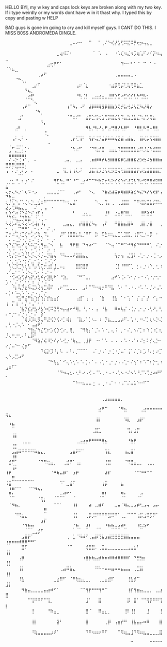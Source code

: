 HELLO BYI, my w key and caps lock keys are broken along with my two key. If i type weirdly or my words dont have w in it thast why. I typed this by copy and pasting w HELP


BAD guys is gone im going to cry and kill myself guys. I CANT DO THIS. I MISS B0SS ANDROMEDA DINGLE.



⠀⠀⠀⠀⠀⠀⠀⠀⠀⠀⠀⠀⠀⠀⠀⠀⠀⠀⠀⠀⣀⠤⠔⠒⠀⠀⠉⠀⠀⠁⢀⠌⠑⢎⡜⣡⢋⠭⣍⠭⡛⢖⡲⢤⣄⣀⠀⠀⠀⠀⠀⠀⠀⠀⠀⠀⠀⠀⠀⠀⠀⠀⠀⠀⠀
⠀⠀⠀⠀⠀⠀⠀⠀⠀⠀⠀⠀⠀⠀⠀⠀⣀⢴⠺⠍⠂⠀⠀⠀⠀⠀⠀⠈⠀⠡⠀⠠⠀⠀⠐⠡⢎⠲⣌⠲⡩⢶⢡⠋⠔⠊⡝⠲⢤⣀⠀⠀⠀⠀⠀⠀⠀⠀⠀⠀⠀⠀⠀⠀⠀
⠀⠀⠀⠀⠀⠀⠀⠀⠀⠀⠀⠀⠀⣠⢖⠟⠋⠁⠀⠀⠀⠀⠀⠀⠀⠀⠀⠀⠀⠀⠀⠀⠀⠀⠀⠀⠹⠒⠂⠃⠁⠈⠀⠉⠀⠁⠐⠀⠀⠈⠑⠦⣀⠀⠀⠀⠀⠀⠀⠀⠀⠀⠀⠀⠀
⠀⠀⠀⠀⠀⠀⠀⠀⠀⠀⢀⡴⠋⠀⠀⠀⠀⠀⠀⠀⠀⠀⠀⠀⠀⠀⠀⠀⠀⠀⠀⠀⠀⠀⢀⣤⣤⣤⣤⣀⠠⠀⠀⠀⠀⠀⠀⠀⠀⠀⠀⠀⠈⠓⢄⡀⠀⠀⠀⠀⠀⠀⠀⠀⠀
⠀⠀⠀⠀⠀⠀⠀⠀⢀⡔⠋⠀⠀⠀⠀⠀⠀⠀⠀⠀⠀⠀⢠⠖⠈⣆⠀⠀⠀⠀⠀⠀⠐⣴⡿⢛⡬⢃⢧⢛⠿⣦⣁⠀⠀⠀⠀⠀⠀⠀⠀⠀⠀⠀⠀⠙⢦⡀⠀⠀⠀⠀⠀⠀⠀
⠀⠀⠀⠀⠀⠀⢀⣴⡟⠀⠀⠀⠀⠀⠀⠀⠀⠀⠀⠀⠀⠀⠘⢧⢈⡇⠀⣀⣤⣴⣤⣀⣸⡿⡱⣋⠴⣋⢎⡎⢇⡳⢛⣧⡂⠀⠀⠀⠀⠀⠀⠀⠀⠀⠀⠀⠀⠑⢄⠀⠀⠀⠀⠀⠀
⠀⠀⠀⠀⠀⢠⠞⠉⠀⠀⠀⠀⠀⠀⠀⠀⠀⠀⠀⢰⠉⠳⡄⠠⠋⠀⣼⡿⠿⢿⣻⡿⣿⣷⡱⢍⡚⣥⢚⡬⢣⣍⠳⡜⢿⡔⠀⠀⠀⠀⠀⠀⠀⠀⠀⠀⠀⠀⠈⠳⡀⠀⠀⠀⠀
⠀⠀⠀⠀⣰⠃⠀⠀⠀⠀⠀⠀⠀⠀⠀⠀⠀⠀⠀⠈⠛⠶⠞⠃⠀⣴⡿⣑⢫⢖⣡⢛⡽⣿⣎⢧⠹⣤⣳⣘⣧⣌⠳⡜⡣⢿⣦⠀⠀⠀⠀⠀⠀⠀⠀⠀⠀⠀⠀⠀⠙⡄⠀⠀⠀
⠀⠀⠀⣠⠇⠀⡀⠀⠀⠀⠀⠀⠀⠀⠀⠀⠀⠀⠀⠀⠀⠀⠀⠀⠀⠻⣧⡘⢧⠜⣄⠟⣠⢛⣿⡜⢧⡿⠃⠀⠘⢿⣇⠧⣛⠤⢿⣇⠀⠀⠀⠀⠀⠀⠀⠀⠀⠀⠀⠀⠀⠸⡀⠀⠀
⠀⠀⢠⠃⢄⠃⠠⠀⠀⠀⠀⠀⠀⠀⠀⠀⠀⠀⠀⠀⢀⡖⢋⢹⠃⠀⢻⡞⢬⡙⣬⡾⠷⠷⢮⣝⣾⢠⣾⣦⡀⠀⣿⢎⡥⢫⢽⣿⡆⠀⢀⠀⢀⣀⡀⠀⠀⠀⠀⠀⠀⠀⠐⠀⠀
⠀⢀⠋⡐⠂⠄⡁⠂⠀⠀⠀⠀⠀⠀⠀⠀⠀⠀⠀⠀⠈⠳⠴⠋⠀⠀⠈⠙⢧⡞⣿⠀⢠⣤⣄⠹⣿⣿⣿⣿⣧⣴⠿⡸⣌⠳⣾⣿⡇⠀⣿⣶⣿⣿⣷⡆⠀⠀⠀⠀⠀⠀⠀⠀⠀
⠀⠌⠠⡑⢈⠰⠁⡀⠀⠄⠀⠀⠀⠀⠀⠀⠀⠀⢀⣤⡀⠀⣀⣠⠀⠀⢀⣶⡿⠿⡞⢧⣻⣿⣿⣯⡿⣡⣿⣿⣯⣜⡱⣓⠬⣳⣿⣿⣶⣿⡿⠿⣼⣿⣿⠄⠀⠀⠀⠀⠀⠀⠀⠀⠀
⢠⠀⠅⡘⢀⠆⡡⠀⠄⠀⠀⠀⠀⠀⠀⠀⣀⠀⢻⡀⡆⢰⢇⠜⠀⠀⣸⣯⢱⡹⣘⢣⢏⡻⣛⢭⢓⣶⣿⣿⣽⡟⡴⣣⣽⣿⣿⣿⡉⠀⠀⠀⠀⠉⠁⠀⠀⠀⠀⠀⠀⠀⠀⠀⠀
⢀⡐⣂⠘⡀⠆⡰⠁⠌⠀⠀⠀⠀⠀⠀⠻⣏⢳⡄⠛⠁⠘⠉⢀⡴⠚⠉⠉⠓⢷⣍⢖⡣⡕⢎⢮⠱⡎⣼⣩⢧⠹⣔⢫⡛⢿⣾⣽⣿⣦⠀⠀⠀⠀⠀⠀⠀⠀⠀⠀⠀⠀⠀⠀⠀
⢄⡒⢄⠣⡐⠁⢆⠩⠐⡠⠀⠀⠀⣀⣀⣀⣈⠉⠁⠀⠀⢀⡴⠃⠀⠀⠑⢄⠀⠀⠙⣷⣜⣼⣭⡶⢿⣾⡿⣵⣊⠳⣌⠳⡜⢣⢞⡟⢠⠙⢷⣤⠀⠀⠀⠀⠀⠀⠀⢀⠀⠄⠀⠀⠀
⢆⡘⢢⠑⡌⠡⢌⠢⡑⣀⣢⠶⠛⠉⠉⠉⠉⠉⠓⠲⣄⣼⠁⠀⠀⠀⠀⠀⠑⢄⡀⢹⡄⢀⠀⢀⣸⣿⡇⠀⠉⠛⢾⡷⣭⣧⡮⠿⠦⣜⡠⢉⠿⣦⣄⣀⠀⠀⠌⠀⡀⢠⠀⠐⠀
⢆⡱⢊⠴⢨⠑⡬⠑⡌⢰⡏⢰⠀⠀⠀⠀⠀⠀⠀⠀⠀⠃⠀⠀⣠⣄⣀⠀⠀⠀⠀⣸⠇⠀⣐⣤⡿⢹⣇⡀⠀⠀⢸⡟⣵⣺⠃⠀⠀⠈⠙⠳⢦⣈⡙⣿⣷⠀⠐⠠⢀⠠⠀⠀⠀
⠣⢜⡡⠎⣅⠪⢔⠡⢊⢼⡆⠸⡄⠀⠀⠀⠀⠀⣀⣤⣄⡀⠀⡞⣿⣿⣎⠳⡄⠀⢠⠏⠀⠀⠛⣿⣷⣦⣿⠷⠀⠀⣸⡇⡐⣿⠀⠀⢀⠂⠀⠄⡀⠉⠛⠛⠁⡀⠂⠄⠂⠀⠌⢀⠄
⡍⡒⠴⢩⠰⣉⢎⠒⡡⢊⢷⡀⠹⡄⠀⠀⠀⡼⠋⢸⣿⣿⣦⢧⡈⠛⠋⠀⡷⠀⠯⣓⠶⢦⣄⣉⢁⣹⣯⡀⢰⡟⢍⡐⠤⡿⠀⠂⠀⠀⠄⠠⢀⡑⠐⡈⢐⠠⠁⡂⠌⠀⠂⢀⠂
⢢⠙⣌⠱⣂⠜⣈⠣⠥⣉⢂⠻⣤⡈⠢⠀⠀⣧⠀⠀⠻⠟⣿⠀⠙⠲⠴⠊⠁⠀⠀⠈⠑⢤⠈⠉⠛⠉⠚⠻⡮⠙⠛⠛⠛⢁⠀⠌⡐⢀⠢⠐⡀⠐⡂⢌⡀⢂⠡⠐⢈⠀⠔⠀⠆
⠠⢓⡌⡒⠥⠚⣌⠣⡑⢄⠪⡐⠤⡙⣷⢦⠀⠙⠳⠤⠤⠞⣽⣿⣦⣄⠀⠀⠀⠀⠀⠀⠀⠀⢳⡒⢲⠀⣌⣹⠇⠠⢁⠂⡐⠠⢈⠐⡠⢀⠐⡀⢂⠡⠐⡂⠌⣀⠂⣁⠂⢈⠠⢁⠊
⠀⠣⢌⡱⣉⠣⢆⢣⠘⡤⢣⢍⡒⣰⡇⣸⣀⠤⡄⠀⠀⠀⣿⡯⣿⡟⠀⠀⠀⠀⠀⠀⠀⠀⢈⡇⠘⠛⠋⢁⠀⡂⠄⡐⠠⠑⡀⢂⠰⢀⠊⣀⠂⠂⠡⢈⠢⡀⢂⠄⠨⢀⠂⠄⠁
⠀⠐⢊⠴⣡⢋⡼⢢⡝⡰⣃⠮⡔⣹⣇⠗⠁⠘⣱⡀⠀⠀⠈⠛⠉⣀⡀⠀⠀⠀⠀⠀⠀⣠⠞⠡⢈⠄⠡⠂⡐⠠⠐⠠⢁⠐⡐⢂⠂⡡⠐⡀⠌⡐⢁⠂⢂⠰⠀⡌⠐⠨⢈⠈⠀
⠀⠀⠘⡆⢧⡙⣖⠳⢬⡱⢜⢲⣉⢾⠏⠀⢠⠖⠉⣁⣀⣀⡀⠀⣠⠇⠉⠙⠒⢶⡒⠛⠙⣧⠀⠡⠂⠈⠠⠐⠠⠐⠡⠈⠄⡈⠔⢠⠡⠄⡁⠆⠡⢄⠡⠈⠄⡐⠠⢀⠉⡐⠀⠀⠀
⠀⠀⠀⠘⣥⠛⣬⠛⣦⢱⡎⢱⡌⡞⣦⣤⡎⠀⠀⠀⠀⠀⢠⣾⠁⢠⠀⡄⠀⠈⣷⠀⠀⢸⣧⠀⠁⠂⢡⠈⠀⡌⢠⠁⡜⠀⠊⡄⠒⢰⠀⡍⢰⠀⠂⡌⠐⢠⠁⠂⠐⠀⠀⠀⠀
⠀⠀⠀⠀⠈⣧⡙⣎⡜⣣⠜⣣⠱⢎⠭⣙⢛⠲⡤⣴⠖⠚⢿⡀⠘⡀⠂⠄⢠⠀⠘⣧⠀⠀⠿⠶⢧⡌⠠⢈⡐⢀⠂⡐⠠⢃⠜⡀⢃⠄⠒⡐⠂⠌⡐⠠⢁⠂⠌⠀⡵⠁⠀⠀⠀
⠀⠀⠀⠀⠀⠈⢾⡰⡹⢆⡻⢤⠛⣜⢪⡑⢪⠔⡁⢾⡆⠀⠈⣷⡠⠁⡁⠢⠄⠰⠀⡙⣦⣀⣀⣠⡴⠋⠄⢡⠐⡀⠒⠌⡁⢆⠢⡑⢌⡀⢃⠐⡈⢄⠡⠀⠂⢠⣴⠟⠁⠀⠀⠀⠀
⠀⠀⠀⠀⠀⠀⠀⠙⣷⡌⠳⣌⢋⠖⡡⢎⡱⢊⠔⡀⢿⡀⠀⠈⠻⢷⡄⠁⡈⠄⠡⠐⡀⢄⠨⠀⡀⠂⠌⡀⠢⠌⡁⠆⠱⢈⠰⡁⢆⡘⢄⠒⡐⢂⠄⠃⣄⡷⠃⠀⠀⠀⠀⠀⠀
⠀⠀⠀⠀⠀⠀⠀⠀⠈⠻⣵⡌⢮⠸⡑⠎⡔⠡⢊⡐⠈⢷⣄⡀⢀⣸⡟⠀⠐⠂⠁⠡⠀⠄⠠⠀⠄⠡⠐⠠⠁⠆⠌⡂⠅⡊⢄⡑⠂⠔⡈⠤⠑⠂⢌⡶⠋⠀⠀⠀⠀⠀⠀⠀⠀
⠀⠀⠀⠀⠀⠀⠀⠀⠀⠀⠀⠙⢮⡕⡹⠘⡄⠣⠀⠄⠃⠄⡈⠉⠉⠁⠀⠠⠁⡐⠠⠁⡐⢈⠐⡈⠤⠁⢨⠁⠌⡈⠆⡡⠘⠄⡂⠔⡉⢄⠑⡠⣉⠴⠋⠀⠀⠀⠀⠀⠀⠀⠀⠀⠀
⠀⠀⠀⠀⠀⠀⠀⠀⠀⠀⠀⠀⠀⠈⠓⢧⣄⠁⠊⢄⠡⢂⠡⠈⠄⡁⠄⠁⠄⠠⢁⠐⢀⠂⡐⠠⠠⢁⠂⠌⢢⠁⠆⠡⠉⠆⡑⢂⠰⣠⠶⠋⠁⠀⠀⠀⠀⠀⠀⠀⠀⠀⠀⠀⠀
⠀⠀⠀⠀⠀⠀⠀⠀⠀⠀⠀⠀⠀⠀⠀⠀⠈⠙⠲⢤⣂⠄⢂⠃⠔⠠⢊⠠⠈⠡⢀⠐⠠⠐⠠⢁⠢⠐⠌⠢⠡⠘⡈⠡⢉⣐⠴⠞⠋⠁⠀⠀⠀⠀⠀⠀⠀⠀⠀⠀⠀⠀⠀⠀⠀
⠀⠀⠀⠀⠀⠀⠀⠀⠀⠀⠀⠀⠀⠀⠀⠀⠀⠀⠀⠀⠀⠉⠓⠒⠦⠤⠤⢐⠀⠄⢀⠐⠠⠁⠂⠐⠠⠉⠌⠤⠥⠑⠒⠋⠉⠀⠀⠀⠀⠀⠀⠀⠀⠀⠀⠀⠀⠀⠀⠀⠀⠀⠀⠀⠀


⠀⠀⠀⠀⠀⠀⠀⠀⠀⠀⠀⠀⠀⠀⠀⠀⠀⠀⠀⠀⠀⠀⠀⠀⠀⠀⠀⠀⠀⠀⢀⣠⣤⣤⣤⣤⡀⠀⠀⠀⠀⠀⠀⠀⠀⠀⠀⠀⠀⠀⠀⠀⠀⠀⠀⠀⠀⠀⠀⠀⠀⠀
⠀⠀⠀⠀⠀⠀⠀⠀⠀⠀⠀⠀⠀⠀⠀⠀⠀⠀⠀⠀⠀⠀⠀⠀⠀⠀⠀⠀⠀⣴⠟⠉⠀⠀⠀⠈⠻⣦⠀⠀⠀⠀⢀⣴⠶⠶⠶⠶⠶⢶⣄⠀⠀⠀⠀⠀⠀⠀⠀⠀⠀⠀
⠀⠀⠀⠀⠀⠀⠀⠀⠀⠀⠀⠀⠀⠀⠀⠀⠀⠀⠀⠀⠀⠀⠀⠀⠀⠀⠀⠀⢸⡇⠀⠀⠀⠀⠀⠀⠀⠹⣇⠀⠀⣰⡟⠁⠀⠀⠀⠀⠀⠀⠘⣷⠀⠀⠀⠀⠀⠀⠀⠀⠀⠀
⠀⠀⠀⠀⠀⠀⠀⠀⠀⠀⠀⠀⠀⠀⠀⠀⠀⠀⠀⠀⠀⠀⠀⠀⠀⠀⠀⢀⣿⣁⠀⠀⠀⠀⠀⠀⠀⠀⢻⡄⣰⡟⠀⠀⠀⠀⠀⠀⠀⠀⠀⢸⡇⠀⠀⠀⠀⠀⠀⠀⠀⠀
⠀⠀⠀⠀⠀⢀⣀⣀⠀⠀⠀⠀⠀⠀⠀⠀⠀⠀⠀⠀⠀⠀⢀⣠⣴⡶⠟⠛⠛⠛⢿⣦⠀⠀⠀⠀⠀⠀⠘⣷⡟⠀⠀⠀⠀⠀⠀⠀⠀⠀⠀⢸⡇⠀⠀⠀⠀⠀⠀⠀⠀⠀
⠀⠀⣠⣴⠿⠛⠛⠛⠛⠷⣦⣄⡀⠀⠀⠀⠀⠀⠀⠀⣠⣶⠟⠋⠁⠀⠀⠀⠀⠀⠀⢹⣇⠀⠀⠀⠀⢰⣄⣿⠁⠀⠀⠀⠀⠀⠀⠀⠀⠀⠀⢸⡇⠀⠀⠀⠀⠀⠀⠀⠀⠀
⠀⣾⠟⠁⠀⠀⠀⠀⠀⠀⠈⠙⠻⢶⣤⡀⠀⠀⢀⣾⠟⠁⢠⡄⠀⠀⠀⠀⠀⠀⠀⢸⣿⠀⠀⠀⠀⠈⠻⣿⣤⣀⡀⠀⢀⣀⡀⠀⠀⠀⠀⢸⠇⠀⠀⠀⠀⠀⠀⠀⠀⠀
⢸⡟⠀⠀⠀⠀⠀⠀⠀⠀⠀⠀⠀⠀⠈⠛⢷⣤⡿⠁⠀⣰⡟⠀⠀⠀⠀⠀⠀⠀⠀⣼⡏⠀⠀⠀⠀⠀⠀⠀⠈⠉⠙⠛⠉⠉⠀⠀⠀⠀⠀⣿⣀⣀⣀⣀⣀⣀⠀⠀⠀⠀
⠸⣿⠀⠀⠀⠀⠀⠀⠀⠀⠀⠀⠀⠀⠀⠀⠀⠙⠁⣀⣾⠋⠀⠀⠀⠀⠀⠀⠀⠀⢰⡿⠀⠀⠀⠀⣦⠀⠀⠀⠀⠀⠀⠀⠀⠀⠀⠀⠀⠀⠸⠿⠉⠉⠀⠀⠈⠉⠻⢦⡄⠀
⠀⢿⣆⠀⠀⠀⠀⠀⠀⠀⠀⠀⠀⠀⠀⢀⣀⣤⡾⠋⠁⢀⠀⠀⠀⠀⠀⠀⠀⢀⣿⠇⠀⠀⠀⠀⢻⡆⠀⠀⠀⢀⡴⠀⠀⠀⠀⠀⠀⠀⠀⠀⠀⠀⠀⠀⠀⠀⠀⠈⢻⡆
⠀⠈⠻⣦⡀⠀⠀⠀⠀⠀⠀⠀⠀⠀⠀⠉⠉⠁⠀⠀⠀⢸⡇⠀⠀⠀⣴⠀⣀⣾⠏⠀⠀⠀⣀⣤⠈⢿⣄⣀⣠⡾⢃⣠⢤⠀⣠⡤⠀⠀⠀⠀⠀⠀⠀⠀⠀⠀⠀⠀⠀⣿
⠀⠀⠀⠙⠻⣦⣄⠀⠀⠀⠀⠀⠀⠀⠀⠀⠀⠀⠀⠀⠀⢸⡇⠀⠀⢀⡿⡸⠟⠛⠛⠛⣻⠿⠛⠁⢀⡀⠉⠉⠉⢰⡯⣰⠿⡫⠟⠁⠀⠀⠀⠀⠀⠀⠀⠀⠀⠀⠀⠀⣰⡏
⠀⠀⠀⠀⠀⠈⢹⣷⡶⠀⠀⠀⠀⠀⠀⠀⠀⠀⠀⠀⠀⡈⢷⡀⠀⣼⠇⠀⢀⣀⠀⠘⠷⣷⣤⣴⠾⣃⠀⠀⠀⠸⣥⠵⠋⠀⠀⠀⠀⠀⠀⠀⠀⠀⠀⠀⠀⢀⣠⡾⠋⠀
⠀⠀⠀⠀⠀⣠⣿⡟⠁⠀⠀⠀⠀⠀⠀⠀⠀⠀⠀⢀⠀⣁⠈⠻⠾⠋⢀⣤⡿⢙⣧⣰⣾⣛⣛⣛⣛⣿⣧⣤⣤⣤⠀⠀⠀⠀⠀⠀⠀⢰⡶⠶⠶⠾⠿⠿⠛⠛⠁⠀⠀⠀
⠀⠀⠀⠀⠀⣿⠏⠀⠀⠀⠀⠀⠀⠀⠀⠀⠀⠀⠀⠈⠉⠀⠀⠀⠀⢾⣿⣿⠄⢀⣭⣤⣀⣀⣀⣀⣀⣀⣠⣤⣦⠃⠀⠀⠀⠀⠀⠀⠀⢸⡇⠀⠀⠀⠀⠀⠀⠀⠀⠀⠀⠀
⠀⠀⠀⠀⢠⡿⠀⠀⠀⠀⠀⠀⠀⠀⠀⠀⠀⠀⠀⠀⠀⠀⠀⠀⠰⣿⡷⢷⣤⡾⠷⠶⠾⠿⠾⠿⠿⠿⠏⠀⠙⣛⣳⡆⠀⠀⠀⠀⠀⢸⡇⠀⠀⠀⠀⠀⠀⠀⠀⠀⠀⠀
⠀⠀⠀⠀⢸⡇⠀⠀⠀⠀⠀⠀⠀⠀⠀⠀⠀⢀⣴⠿⣷⣄⠀⠀⠀⠀⠀⠀⠛⠓⠒⠶⠶⣶⠶⠶⣦⣤⣤⠀⢀⣉⣿⠀⠀⠀⠀⠀⠀⢸⡇⠀⠀⠀⠀⠀⠀⠀⠀⠀⠀⠀
⠀⠀⠀⠀⠸⣧⠀⠀⠀⠀⠀⠀⠀⠀⠀⣀⣴⠿⠋⠀⠈⠛⢷⣦⣄⣀⡀⠀⠀⢀⣀⣤⣾⠏⠀⠀⠀⠀⢸⣧⡾⠉⠀⠀⠀⠀⠀⠀⠀⣸⡇⠀⠀⠀⠀⠀⠀⠀⠀⠀⠀⠀
⠀⠀⠀⠀⠀⠻⣷⣤⣀⣀⣀⣀⣤⣴⠾⠋⠁⠀⠀⠀⠀⠀⠀⠈⠉⢻⡟⠛⠛⢻⠛⠉⠀⠀⠀⠀⠀⠀⢸⡏⢻⣶⣤⣀⣀⡀⠀⣀⣰⣿⠀⠀⠀⠀⠀⠀⠀⠀⠀⠀⠀⠀
⠀⠀⠀⠀⠀⠀⠀⠉⢹⠛⠛⠋⠉⢹⡀⠀⠀⠀⠀⠀⠀⠀⠀⠀⠀⣸⠁⠀⠀⣿⠀⠀⠀⠀⠀⠀⠀⠀⡿⠀⣿⠁⠈⠉⢻⡟⠛⠛⢹⡇⠀⠀⠀⠀⠀⠀⠀⠀⠀⠀⠀⠀
⠀⠀⠀⠀⠀⠀⠀⠀⢸⠀⠀⠀⠀⠘⠷⣤⣀⠀⠀⠀⠀⠀⠀⠀⠀⣿⠈⠀⠀⠿⣤⣄⡀⠀⠀⠀⠀⢸⠇⢸⡇⠀⠀⠀⣸⠀⠀⠀⢸⠀⠀⠀⠀⠀⠀⠀⠀⠀⠀⠀⠀⠀
⠀⠀⠀⠀⠀⠀⠀⠀⢸⡇⠀⠀⠀⠀⠀⠀⣽⠃⠀⠀⠀⠀⠀⠀⠀⣿⠀⠀⠀⠀⠀⢀⡿⠀⢠⣶⡞⠛⠀⢸⣧⣤⡤⠶⠿⠀⠀⠀⣿⠀⠀⠀⠀⠀⠀⠀⠀⠀⠀⠀⠀⠀
⠀⠀⠀⠀⠀⠀⠀⠀⠘⢷⣤⣤⣤⣤⡴⠞⠁⠀⠀⠀⠀⠀⠀⠀⠀⠙⠛⠲⠶⠖⠛⠋⠀⠀⠀⠉⠻⢶⣤⣸⠙⠻⠶⣦⣤⣀⣀⣀⣿⠀⠀⠀⠀⠀⠀⠀⠀⠀⠀⠀⠀⠀
⠀⠀⠀⠀⠀⠀⠀⠀⠀⠀⠀⠀⠀⠀⠀⠀⠀⠀⠀⠀⠀⠀⠀⠀⠀⠀⠀⠀⠀⠀⠀⠀⠀⠀⠀⠀⠀⠀⠀⠉⠀⠀⠀⠀⠀⠉⠉⠉⠉⠀⠀⠀⠀⠀⠀⠀⠀⠀⠀⠀⠀⠀
